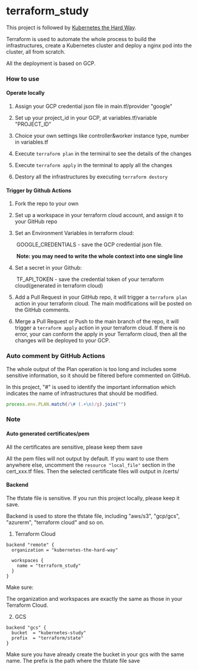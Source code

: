 # terraform_study

This project is followed by [Kubernetes the Hard Way](https://github.com/kelseyhightower/kubernetes-the-hard-way/).

Terraform is used to automate the whole process to build the infrastructures, create a Kubernetes cluster and deploy a nginx pod into the cluster, all from scratch.

All the deployment is based on GCP.

### How to use

#### Operate locally

1. Assign your GCP credential json file in main.tf/provider "google"

2. Set up your project_id in your GCP, at variables.tf/variable "PROJECT_ID"
3. Choice your own settings like controller&worker instance type, number in variables.tf
4. Execute ```terraform plan``` in the terminal to see the details of the changes
5. Execute ```terraform apply``` in the terminal to apply all the changes
6. Destory all the infrastructures by executing ```terraform destory```

#### Trigger by Github Actions

1. Fork the repo to your own 

2. Set up a workspace in your terraform cloud account, and assign it to your GitHub repo

3. Set an Environment Variables in terraform cloud: 

   ​	GOOGLE_CREDENTIALS - save the GCP credential json file.

   ​		**Note: you may need to write the whole context into one single line**

4. Set a secret in your Github:

   ​	TF_API_TOKEN - save the credential token of your terraform cloud(generated in terraform cloud)

5. Add a Pull Request in your GitHub repo, it will trigger a ```terraform plan``` action in your terraform cloud. The main modifications will be posted on the GitHub comments.

6. Merge a Pull Request or Push to the main branch of the repo, it will trigger a ```terraform apply``` action in your terraform cloud. If there is no error, your can conform the apply in your Terraform cloud, then all the changes will be deployed to  your GCP.

### Auto comment by GitHub Actions

The whole output of the Plan operation is too long and includes some sensitive information, so it should be filtered before commented on GitHub.

In this project, "#" is used to identify the important information which indicates the name of infrastructures that should be modified. 

```javascript
process.env.PLAN.match(/\# (.+\n)/g).join("")
```

### Note

#### Auto generated certificates/pem

All the certificates are sensitive, please keep them save

All the pem files will not output by default. If you want to use them anywhere else, uncomment the ```resource "local_file"``` section in the cert_xxx.tf files. Then the selected certificate files will output in /certs/

#### Backend

The tfstate file is sensitive. If you run this project locally, please keep it save.

Backend is used to store the tfstate file, including "aws/s3", "gcp/gcs", "azurerm", "terraform cloud" and so on.

1. Terraform Cloud

```HCL2
backend "remote" {
  organization = "kubernetes-the-hard-way"

  workspaces {
    name = "terraform_study"
  }
}
```

Make sure:

The organization and workspaces are exactly the same as those in your Terraform Cloud.

2. GCS

```HCL2
backend "gcs" {
  bucket  = "kubernetes-study"
  prefix  = "terraform/state"
}
```

Make sure you have already create the bucket in your gcs with the same name. The prefix is the path where the tfstate file save 